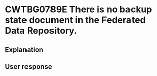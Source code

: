 # CWTBG0789E There is no backup state document in the Federated Data Repository.

## Explanation

## User response